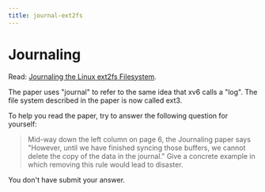 ```yaml
---
title: journal-ext2fs
---
```


# Journaling

Read: [Journaling the Linux ext2fs Filesystem](/mit6.1810/readings/journal-design.pdf.md).

The paper uses "journal" to refer to the same idea that
xv6 calls a "log". The file system described in the paper is now called ext3.

To help you read the paper, try to answer the following question for yourself:
> Mid-way down the left column on page 6, the Journaling paper
> says "However, until we have finished syncing those buffers, we cannot
> delete the copy of the data in the journal."
> Give a concrete example in which removing this rule would
> lead to disaster.

You don't have submit your answer.
